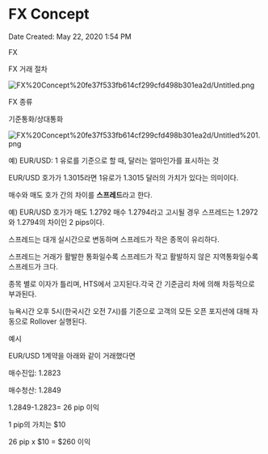 # FX Concept

Date Created: May 22, 2020 1:54 PM

FX

FX 거래 절차

![FX%20Concept%20fe37f533fb614cf299cfd498b301ea2d/Untitled.png](FX%20Concept%20fe37f533fb614cf299cfd498b301ea2d/Untitled.png)

FX 종류

기준통화/상대통화

![FX%20Concept%20fe37f533fb614cf299cfd498b301ea2d/Untitled%201.png](FX%20Concept%20fe37f533fb614cf299cfd498b301ea2d/Untitled%201.png)

예) EUR/USD: 1 유로를 기준으로 할 때, 달러는 얼마인가를 표시하는 것

EUR/USD 호가가 1.3015라면 1유로가 1.3015 달러의 가치가 있다는 의미이다.

매수와 매도 호가 간의 차이를 **스프레드**라고 한다. 

예) EUR/USD 호가가 매도 1.2792 매수 1.2794라고 고시될 경우 스프레드는 1.2972와 1.2794의 차이인 2 pips이다.

스프레드는 대개 실시간으로 변동하며 스프레드가 작은 종목이 유리하다. 

스프레드는 거래가 활발한 통화일수록 스프레드가 작고 활발하지 않은 지역통화일수록 스프레드가 크다.

종목 별로 이자가 틀리며, HTS에서 고지된다.각국 간 기준금리 차에 의해 차등적으로 부과된다.

뉴욕시간 오후 5시(한국시간 오전 7시)를 기준으로 고객의 모든 오픈 포지션에 대해 자동으로 Rollover 실행된다.

예시

EUR/USD 1계약을 아래와 같이 거래했다면

매수진입: 1.2823

매수청산: 1.2849

1.2849-1.2823= 26 pip 이익

1 pip의 가치는 $10

26 pip ⅹ $10 = $260 이익
